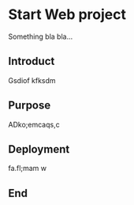 # Start Web project
Something bla bla...
## Introduct
Gsdiof kfksdm
## Purpose
ADko;emcaqs,c
## Deployment
fa.fl;mam w
## End